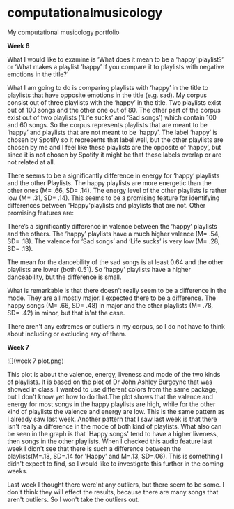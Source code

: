 # computationalmusicology
My computational musicology portfolio

**Week 6**

What I would like to examine is ‘What does it mean to be a ‘happy’ playlist?’ or ‘What makes a playlist ‘happy’ if you compare it to playlists with negative emotions in the title?’

What I am going to do is comparing playlists with ‘happy’ in the title to playlists that have opposite emotions in the title (e.g. sad). My corpus consist out of three playlists with the ‘happy’ in the title. Two playlists exist out of 100 songs and the other one out of 80. The other part of the corpus exist out of two playlists (‘Life sucks’ and ‘Sad songs’) which contain 100 and 60 songs. So the corpus represents playlists that are meant to be ‘happy’ and playlists that are not meant to be ‘happy’. The label ‘happy’ is chosen by Spotify so it represents that label well, but the other playlists are chosen by me and I feel like these playlists are the opposite of ‘happy’, but since it is not chosen by Spotify it might be that these labels overlap or are not related at all. 

There seems to be a significantly difference in energy for ‘happy’ playlists and the other Playlists. The happy playlists are more energetic than the other ones (M= .66, SD= .14). The energy level of the other playlists is rather low (M= .31, SD= .14). This seems to be a promising feature for identifying differences between 'Happy'playlists and playlists that are not. Other promising features are:

There’s a significantly difference in valence between the ‘happy’ playlists and the others. The ‘happy’ playlists have a much higher valence (M= .54, SD= .18). The valence for ‘Sad songs’ and ‘Life sucks’ is very low (M= .28, SD= .13).

The mean for the dancebility of the sad songs is at least 0.64 and the other playlists are lower (both 0.51). So ‘happy’ playlists have a higher danceability, but the difference is small. 

What is remarkable is that there doesn’t really seem to be a difference in the mode. They are all mostly major. I expected there to be a difference. The happy songs (M= .66, SD= .48) in major and the other playlists (M= .78, SD= .42) in minor, but that is'nt the case.

There aren't any extremes or outliers in my corpus, so I do not have to think about including or excluding any of them.

**Week 7**

![](week 7 plot.png)

This plot is about the valence, energy, liveness and mode of the two kinds of playlists. It is based on the plot of Dr John Ashley Burgoyne that was showed in class. I wanted to use different colors from the same package, but I don't know yet how to do that.The plot shows that the valence and energy for most songs in the happy playlists are high, while for the other kind of playlists the valence and energy are low. This is the same pattern as I already saw last week. Another pattern that I saw last week is that there isn't really a difference in the mode of both kind of playlists. What also can be seen in the graph is that 'Happy songs' tend to have a higher liveness, then songs in the other playlists. When I checked this audio feature last week I didn't see that there is such a difference between the playlists(M=.18, SD=.14 for 'Happy' and M=.13, SD=.06). This is something I didn't expect to find, so I would like to investigate this further in the coming weeks.    

Last week I thought there were'nt any outliers, but there seem to be some. I don't think they will effect the results, because there are many songs that aren't outliers. So I won't take the outliers out.
